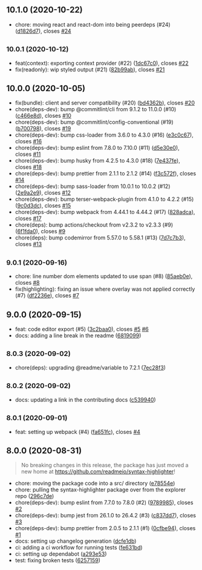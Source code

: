 ## 10.1.0 (2020-10-22)

* chore: moving react and react-dom into being peerdeps (#24) ([d1826d7](https://github.com/readmeio/syntax-highlighter/commit/d1826d7)), closes [#24](https://github.com/readmeio/syntax-highlighter/issues/24)



## <small>10.0.1 (2020-10-12)</small>

* feat(context): exporting context provider (#22) ([1dc67c0](https://github.com/readmeio/syntax-highlighter/commit/1dc67c0)), closes [#22](https://github.com/readmeio/syntax-highlighter/issues/22)
* fix(readonly): wip styled output (#21) ([82b99ab](https://github.com/readmeio/syntax-highlighter/commit/82b99ab)), closes [#21](https://github.com/readmeio/syntax-highlighter/issues/21)



## 10.0.0 (2020-10-05)

* fix(bundle): client and server compatibility (#20) ([bd4362b](https://github.com/readmeio/syntax-highlighter/commit/bd4362b)), closes [#20](https://github.com/readmeio/syntax-highlighter/issues/20)
* chore(deps-dev): bump @commitlint/cli from 9.1.2 to 11.0.0 (#10) ([c466e8d](https://github.com/readmeio/syntax-highlighter/commit/c466e8d)), closes [#10](https://github.com/readmeio/syntax-highlighter/issues/10)
* chore(deps-dev): bump @commitlint/config-conventional (#19) ([b700798](https://github.com/readmeio/syntax-highlighter/commit/b700798)), closes [#19](https://github.com/readmeio/syntax-highlighter/issues/19)
* chore(deps-dev): bump css-loader from 3.6.0 to 4.3.0 (#16) ([e3c0c67](https://github.com/readmeio/syntax-highlighter/commit/e3c0c67)), closes [#16](https://github.com/readmeio/syntax-highlighter/issues/16)
* chore(deps-dev): bump eslint from 7.8.0 to 7.10.0 (#11) ([d5e30e0](https://github.com/readmeio/syntax-highlighter/commit/d5e30e0)), closes [#11](https://github.com/readmeio/syntax-highlighter/issues/11)
* chore(deps-dev): bump husky from 4.2.5 to 4.3.0 (#18) ([7e437fe](https://github.com/readmeio/syntax-highlighter/commit/7e437fe)), closes [#18](https://github.com/readmeio/syntax-highlighter/issues/18)
* chore(deps-dev): bump prettier from 2.1.1 to 2.1.2 (#14) ([f3c572f](https://github.com/readmeio/syntax-highlighter/commit/f3c572f)), closes [#14](https://github.com/readmeio/syntax-highlighter/issues/14)
* chore(deps-dev): bump sass-loader from 10.0.1 to 10.0.2 (#12) ([2e9a2e9](https://github.com/readmeio/syntax-highlighter/commit/2e9a2e9)), closes [#12](https://github.com/readmeio/syntax-highlighter/issues/12)
* chore(deps-dev): bump terser-webpack-plugin from 4.1.0 to 4.2.2 (#15) ([9c0d3dc](https://github.com/readmeio/syntax-highlighter/commit/9c0d3dc)), closes [#15](https://github.com/readmeio/syntax-highlighter/issues/15)
* chore(deps-dev): bump webpack from 4.44.1 to 4.44.2 (#17) ([828adca](https://github.com/readmeio/syntax-highlighter/commit/828adca)), closes [#17](https://github.com/readmeio/syntax-highlighter/issues/17)
* chore(deps): bump actions/checkout from v2.3.2 to v2.3.3 (#9) ([6f1fda0](https://github.com/readmeio/syntax-highlighter/commit/6f1fda0)), closes [#9](https://github.com/readmeio/syntax-highlighter/issues/9)
* chore(deps): bump codemirror from 5.57.0 to 5.58.1 (#13) ([7d7c7b3](https://github.com/readmeio/syntax-highlighter/commit/7d7c7b3)), closes [#13](https://github.com/readmeio/syntax-highlighter/issues/13)



## <small>9.0.1 (2020-09-16)</small>

* chore: line number dom elements updated to use span (#8) ([85aeb0e](https://github.com/readmeio/syntax-highlighter/commit/85aeb0e)), closes [#8](https://github.com/readmeio/syntax-highlighter/issues/8)
* fix(highlighting): fixing an issue where overlay was not applied correctly (#7) ([df2236e](https://github.com/readmeio/syntax-highlighter/commit/df2236e)), closes [#7](https://github.com/readmeio/syntax-highlighter/issues/7)



## 9.0.0 (2020-09-15)

* feat: code editor export (#5) ([3c2baa0](https://github.com/readmeio/syntax-highlighter/commit/3c2baa0)), closes [#5](https://github.com/readmeio/syntax-highlighter/issues/5) [#6](https://github.com/readmeio/syntax-highlighter/issues/6)
* docs: adding a line break in the readme ([6819099](https://github.com/readmeio/syntax-highlighter/commit/6819099))



## <small>8.0.3 (2020-09-02)</small>

* chore(deps): upgrading @readme/variable to 7.2.1 ([7ec28f3](https://github.com/readmeio/syntax-highlighter/commit/7ec28f3))



## <small>8.0.2 (2020-09-02)</small>

* docs: updating a link in the contributing docs ([c539940](https://github.com/readmeio/syntax-highlighter/commit/c539940))



## <small>8.0.1 (2020-09-01)</small>

* feat: setting up webpack (#4) ([fa651fc](https://github.com/readmeio/syntax-highlighter/commit/fa651fc)), closes [#4](https://github.com/readmeio/syntax-highlighter/issues/4)



## 8.0.0 (2020-08-31)

> No breaking changes in this release, the package has just moved a new home at https://github.com/readmeio/syntax-highlighter!

* chore: moving the package code into a src/ directory ([e78554e](https://github.com/readmeio/syntax-highlighter/commit/e78554e))
* chore: pulling the syntax-highlighter package over from the explorer repo ([296c7de](https://github.com/readmeio/syntax-highlighter/commit/296c7de))
* chore(deps-dev): bump eslint from 7.7.0 to 7.8.0 (#2) ([9789985](https://github.com/readmeio/syntax-highlighter/commit/9789985)), closes [#2](https://github.com/readmeio/syntax-highlighter/issues/2)
* chore(deps-dev): bump jest from 26.1.0 to 26.4.2 (#3) ([c837dd7](https://github.com/readmeio/syntax-highlighter/commit/c837dd7)), closes [#3](https://github.com/readmeio/syntax-highlighter/issues/3)
* chore(deps-dev): bump prettier from 2.0.5 to 2.1.1 (#1) ([0cfbe94](https://github.com/readmeio/syntax-highlighter/commit/0cfbe94)), closes [#1](https://github.com/readmeio/syntax-highlighter/issues/1)
* docs: setting up changelog generation ([dcfe1db](https://github.com/readmeio/syntax-highlighter/commit/dcfe1db))
* ci: adding a ci workflow for running tests ([fe631bd](https://github.com/readmeio/syntax-highlighter/commit/fe631bd))
* ci: setting up dependabot ([a293e53](https://github.com/readmeio/syntax-highlighter/commit/a293e53))
* test: fixing broken tests ([6257159](https://github.com/readmeio/syntax-highlighter/commit/6257159))



